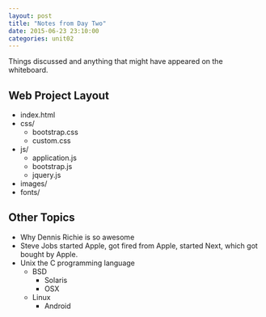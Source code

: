 ```yaml
---
layout: post
title: "Notes from Day Two"
date: 2015-06-23 23:10:00
categories: unit02
---
```


Things discussed and anything that might have appeared on the whiteboard.

## Web Project Layout

* index.html
* css/
	* bootstrap.css
	* custom.css
* js/
	* application.js
	* bootstrap.js
	* jquery.js
* images/
* fonts/

## Other Topics

* Why Dennis Richie is so awesome
* Steve Jobs started Apple, got fired from Apple, started Next, which got bought by Apple.
* Unix the C programming language
	* BSD
		* Solaris
		* OSX
	* Linux
		* Android
